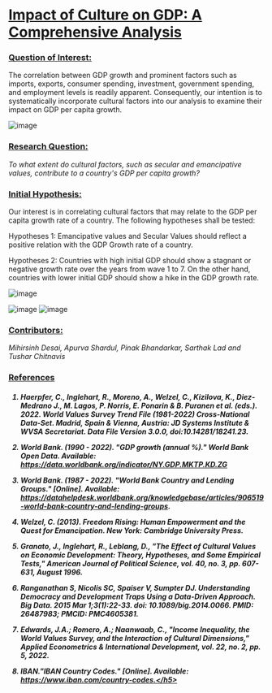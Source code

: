<h1><b><ins>Impact of Culture on GDP: A Comprehensive Analysis</ins></b></n></h1>

<h3><b><ins>Question of Interest:</ins></b></h3>

The correlation between GDP growth and prominent factors such as imports, exports, consumer spending, investment, government spending, and employment levels is readily apparent. Consequently, our intention is to systematically incorporate cultural factors into our analysis to examine their impact on GDP per capita growth. 



![image](https://github.com/tusharC95/QDA_Project/assets/64319078/d93120ae-4484-4e46-9a47-693b7e965c0d)



<h3><b><ins>Research Question:</ins></b></h3>

<i>To what extent do cultural factors, such as secular and emancipative values, contribute to a country's GDP per capita growth?</i>


<h3><b><ins>Initial Hypothesis:</ins></b></h3>

Our interest is in correlating cultural factors that may relate to the GDP per capita growth rate of a country. The following hypotheses shall be tested:

Hypotheses 1: Emancipative values and Secular Values should reflect a positive relation with the GDP Growth rate of a country.

Hypotheses 2: Countries with high initial GDP should show a stagnant or negative growth rate over the years from wave 1 to 7. On the other hand, countries with lower initial GDP should show a hike in the GDP growth rate.


![image](https://github.com/tusharC95/QDA_Project/assets/64319078/a955a5e0-7356-4901-a3ed-29f37acd8003)


![image](https://github.com/tusharC95/QDA_Project/assets/64319078/9a3f9d23-2ae6-4647-969a-dbfa9706a2f7)  ![image](https://github.com/tusharC95/QDA_Project/assets/64319078/8d0c6968-c966-481d-8e47-ee9b67fbb71b)


<h3><b><ins>Contributors:</ins></b></h3>
<i>Mihirsinh Desai,</i>
<i>Apurva Shardul,</i>
<i>Pinak Bhandarkar,</i>
<i>Sarthak Lad and </i>
<i>Tushar Chitnavis</i>

<h3><b><ins>References</ins></b></h3> 

<h5> 

1.	Haerpfer, C., Inglehart, R., Moreno, A., Welzel, C., Kizilova, K., Diez-Medrano J., M. Lagos, P. Norris, E. Ponarin & B. Puranen et al. (eds.). 2022. World Values Survey Trend File (1981-2022) Cross-National Data-Set. Madrid, Spain  &  Vienna,  Austria:  JD  Systems  Institute  &  WVSA Secretariat. Data File Version 3.0.0, doi:10.14281/18241.23.

2.	World Bank. (1990 - 2022). "GDP growth (annual %)." World Bank Open Data. Available: https://data.worldbank.org/indicator/NY.GDP.MKTP.KD.ZG

3.	World Bank. (1987 - 2022). "World Bank Country and Lending Groups." [Online]. Available: https://datahelpdesk.worldbank.org/knowledgebase/articles/906519-world-bank-country-and-lending-groups.

4.	Welzel, C. (2013). Freedom Rising: Human Empowerment and the Quest for Emancipation. New York: Cambridge University Press.

5.	Granato, J., Inglehart, R., Leblang, D., "The Effect of Cultural Values on Economic Development: Theory, Hypotheses, and Some Empirical Tests," American Journal of Political Science, vol. 40, no. 3, pp. 607-631, August 1996.

6.	Ranganathan S, Nicolis SC, Spaiser V, Sumpter DJ. Understanding Democracy and Development Traps Using a Data-Driven Approach. Big Data. 2015 Mar 1;3(1):22-33. doi: 10.1089/big.2014.0066. PMID: 26487983; PMCID: PMC4605381.

7.	Edwards, J.A.; Romero, A.; Naanwaab, C., "Income Inequality, the World Values Survey, and the Interaction of Cultural Dimensions," Applied Econometrics & International Development, vol. 22, no. 2, pp. 5, 2022.

8.	IBAN."IBAN Country Codes." [Online]. Available: https://www.iban.com/country-codes.</h5>

